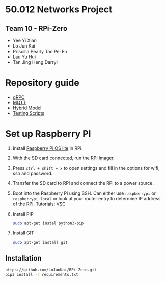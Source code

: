 # 50.012 Networks Project
## Team 10 - RPi-Zero
* Yee Yi Xian
* Lo Jun Kai
* Priscilla Pearly Tan Pei En
* Lau Yu Hui
* Tan Jing Heng Darryl

# Repository guide
* [gRPC](./grpc/README.md)
* [MQTT](/mqtt/README.md)
* [Hybrid Model](./hybrid/README.md)
* [Testing Scripts](./testing/)

# Set up Raspberry PI

1. Install [Raspberry Pi OS lite]((https://www.raspberrypi.com/documentation/computers/getting-started.html)) in RPi.
2. With the SD card connected, run the [RPi Imager](https://www.raspberrypi.com/software/).
3. Press `ctrl + shift + x` to open settings and fill in the options for wifi, ssh and password.
4. Transfer the SD card to RPi and connect the RPi to a power source.
5. Boot into the Raspberry Pi using SSH. Can either use `raspberrypi` or `raspberrypi.local` or look at your router entry to determine IP address of the RPi. Tutorials: [VSC](https://www.raspberrypi.com/news/coding-on-raspberry-pi-remotely-with-visual-studio-code/)
6. Install PIP

    ```bash
    sudo apt-get instal python3-pip
    ```

7. Install GIT

    ```bash
    sudo apt-get install git
    ```

## Installation

``` bash
https://github.com/LoJunKai/RPi-Zero.git
pip3 install -r requirements.txt
```
